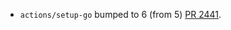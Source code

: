 * `actions/setup-go` bumped to 6 (from 5) [PR 2441](https://github.com/provenance-io/provenance/pull/2441).
